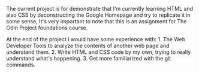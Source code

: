 The current project is for demonstrate that I'm currently learning HTML and also CSS by deconstructing the Google Homepage and try to replicate it in some sense, It's very important to note that this is an assignment for The Odin Project foundations course.

At the end of the project I would have some experience with:
	1. The Web Developer Tools to analyze the contents of another web page and understand them.
	2. Write HTML and CSS code by my own, trying to really understand what's happening.
	3. Get more familiarized with the git commands.
